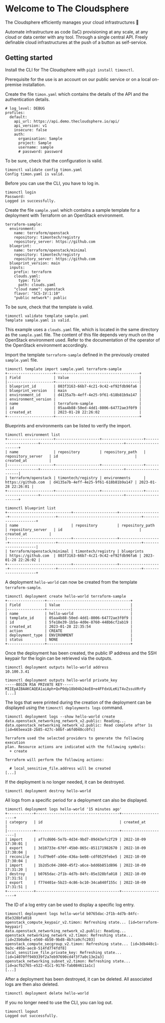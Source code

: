 # Welcome to The Cloudsphere

The Cloudsphere efficiently manages your cloud infrastructures 🚀

Automate infrastructure as code (IaC) provisioning at any scale,
at any cloud or data center with any tool. Through a single central
API. Freely definable cloud infrastructures at the push of a button
as self-service.

## Getting started

Install the CLI for The Cloudsphere with ``pip3 install timonctl``.

Prerequisite for the use is an account on our public service or on a
local on-premise installation.

Create the file ``timon.yaml`` which contains the details of the API and
the authentication details.

```
# log_level: DEBUG
profiles:
  default:
    api_url: https://api.demo.thecloudsphere.io/api/
    api_version: v1
    insecure: false
    auth:
      organisation: Sample
      project: Sample
      username: sample
      # password: password
```

To be sure, check that the configuration is valid.

```
timonctl validate config timon.yaml
Config timon.yaml is valid.
```

Before you can use the CLI, you have to log in.

```
timonctl login
Password:
Logged in successfully.
```

Create the file ``sample.yaml`` which contains a sample template for a
deployment with Terraform on an OpenStack environment.

```
terraform-sample:
  environment:
    name: terraform/openstack
    repository: timontech/registry
    repository_server: https://github.com
  blueprint:
    name: terraform/openstack/minimal
    repository: timontech/registry
    repository_server: https://github.com
  blueprint_version: main
  inputs:
    prefix: terraform
    clouds.yaml:
      type: file
      path: clouds.yaml
    "cloud name": openstack
    flavor: "SCS-1V:1:10"
    "public network": public
```

To be sure, check that the template is valid.

```
timonctl validate template sample.yaml
Template sample.yaml is valid.
```

This example uses a ``clouds.yaml`` file, which is located in the same directory
as the ``sample.yaml`` file. The content of this file depends very much on the
OpenStack environment used. Refer to the documentation of the operator of the
OpenStack environment accordingly.

Import the template ``terraform-sample`` defined in the previously created
``sample.yaml`` file.

```
timonctl template import sample.yaml terraform-sample
+---------------------+--------------------------------------+
| Field               | Value                                |
|---------------------+--------------------------------------|
| blueprint_id        | 803f3163-66b7-4c21-9c42-ef92fdb96fa6 |
| blueprint_version   | main                                 |
| environment_id      | d4135a7b-4eff-4e25-9f61-618b81b9a147 |
| environment_version |                                      |
| name                | terraform-sample                     |
| id                  | 05aa4b88-50ed-4dd1-8006-64772ae3f0f9 |
| created_at          | 2023-01-28 22:26:02                  |
+---------------------+--------------------------------------+
```

Blueprints and environments can be listed to verify the import.

```
timonctl environment list
+---------------------+--------------------+-------------------+---------------------+--------------------------------------+---------------------+
| name                | repository         | repository_path   | repository_server   | id                                   | created_at          |
|---------------------+--------------------+-------------------+---------------------+--------------------------------------+---------------------|
| terraform/openstack | timontech/registry | environments      | https://github.com  | d4135a7b-4eff-4e25-9f61-618b81b9a147 | 2023-01-28 22:26:01 |
+---------------------+--------------------+-------------------+---------------------+--------------------------------------+---------------------+

timonctl blueprint list
+-----------------------------+--------------------+-------------------+---------------------+--------------------------------------+---------------------+
| name                        | repository         | repository_path   | repository_server   | id                                   | created_at          |
|-----------------------------+--------------------+-------------------+---------------------+--------------------------------------+---------------------|
| terraform/openstack/minimal | timontech/registry | blueprints        | https://github.com  | 803f3163-66b7-4c21-9c42-ef92fdb96fa6 | 2023-01-28 22:26:02 |
+-----------------------------+--------------------+-------------------+---------------------+--------------------------------------+---------------------+
```

A deployment ``hello-world`` can now be created from the template
``terraform-sample``.

```
timonctl deployment create hello-world terraform-sample
+-----------------+--------------------------------------+
| Field           | Value                                |
|-----------------+--------------------------------------|
| name            | hello-world                          |
| template_id     | 05aa4b88-50ed-4dd1-8006-64772ae3f0f9 |
| id              | 5fe18e39-1b5a-4d0e-8760-448b6cf2ab19 |
| created_at      | 2023-01-28 22:35:54                  |
| action          | CREATE                               |
| deployment_type | ENVIRONMENT                          |
| status          | NONE                                 |
+-----------------+--------------------------------------+
```

Once the deployment has been created, the public IP address and the SSH keypair
for the login can be retrieved via the outputs.

```
timonctl deployment outputs hello-world address
10.100.3.41
```

```
timonctl deployment outputs hello-world private_key
-----BEGIN RSA PRIVATE KEY-----
MIIEpAIBAAKCAQEA1aiAph+QxP0dp18b04b24oE8+e4FFdxULeKiT4vZssuVRrFy
[...]
```

The logs that were printed during the creation of the deployment can
be displayed using the ``timonctl deployments logs`` command.

```
timonctl deployment logs --show hello-world create
data.openstack_networking_network_v2.public: Reading...
data.openstack_networking_network_v2.public: Read complete after 1s [id=665eea18-2b85-427c-b0bf-a6fd040cc0fc]

Terraform used the selected providers to generate the following execution
plan. Resource actions are indicated with the following symbols:
  + create

Terraform will perform the following actions:

  # local_sensitive_file.address will be created
[...]
```

If the deployment is no longer needed, it can be destroyed.

```
timonctl deployment destroy hello-world
```

All logs from a specific period for a deployment can also be displayed.

```
timonctl deployment logs hello-world '15 minutes ago'
+------------+--------------------------------------+---------------------+
| category   | id                                   | created_at          |
|------------+--------------------------------------+---------------------|
| import     | af7cd606-5e7b-4d34-9bd7-89d43efc2f29 | 2022-10-09 17:30:01 |
| export     | 3d10733e-670f-45b0-865c-851171982670 | 2022-10-09 17:30:04 |
| reconcile  | 7cd79e0f-a56e-436a-be08-cdf0529febe5 | 2022-10-09 17:30:04 |
| import     | 1b2d5c04-2860-45f2-a6ce-bdd6b851d896 | 2022-10-09 17:31:20 |
| destroy    | b0765dac-2f1b-4d7b-84fc-85e328bfa018 | 2022-10-09 17:31:51 |
| export     | f774401e-5b23-4c86-bc10-34ca840f155c | 2022-10-09 17:31:51 |
+------------+--------------------------------------+---------------------+
```

The ID of a log entry can be used to display a specific log entry.

```
timonctl deployment logs hello-world b0765dac-2f1b-4d7b-84fc-85e328bfa018
openstack_compute_keypair_v2.timon: Refreshing state... [id=terraform-keypair]
data.openstack_networking_network_v2.public: Reading...
openstack_networking_network_v2.timon: Refreshing state... [id=23b0a0e1-e560-4b50-9bd8-4b7ca9cfc203]
openstack_compute_secgroup_v2.timon: Refreshing state... [id=3db448c1-9a3c-495b-aec8-514fd774fdf8]
local_sensitive_file.private_key: Refreshing state... [id=14070ff949339f2a7eb97690cd4f3f7a0c13e2a3]
openstack_networking_subnet_v2.timon: Refreshing state... [id=acfb2765-e522-41c1-9178-fab084611a1c]
[...]
```

After a deployment has been destroyed, it can be deleted. All associated logs
are then also deleted.

```
timonctl deployment delete hello-world
```

If you no longer need to use the CLI, you can log out.

```
timonctl logout
Logged out successfully.
```
